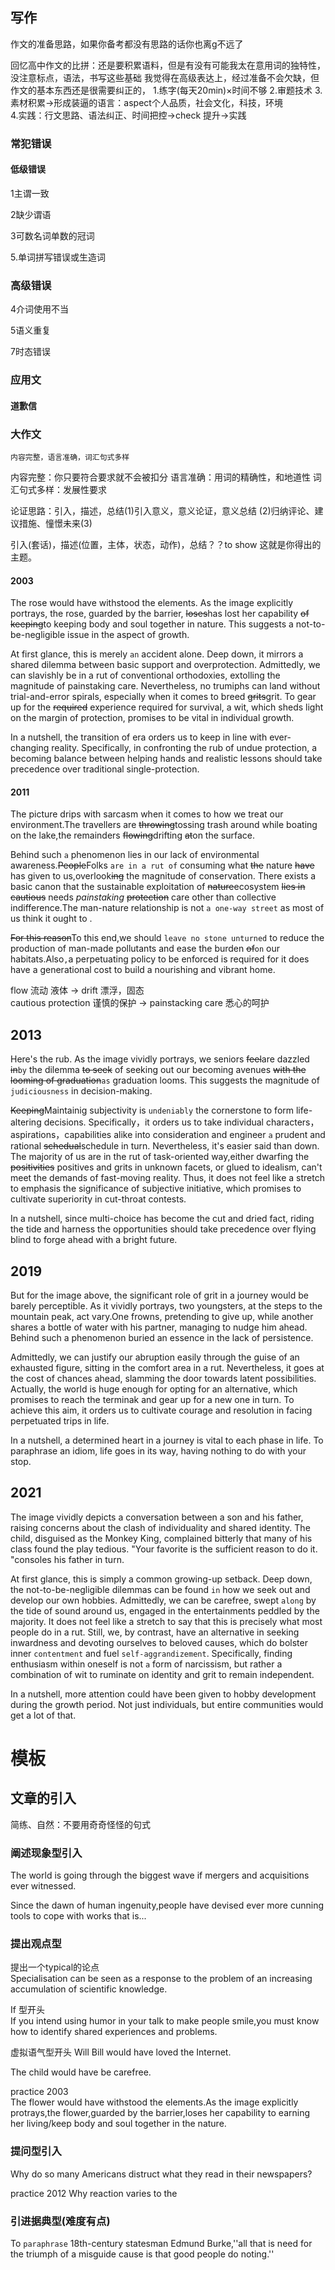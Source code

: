 ## 写作
作文的准备思路，如果你备考都没有思路的话你也离g不远了 

回忆高中作文的比拼：还是要积累语料，但是有没有可能我太在意用词的独特性，没注意标点，语法，书写这些基础
我觉得在高级表达上，经过准备不会欠缺，但作文的基本东西还是很需要纠正的，
1.练字(每天20min)×时间不够
2.审题技术
3.素材积累->形成装逼的语言：aspect个人品质，社会文化，科技，环境  
4.实践：行文思路、语法纠正、时间把控->check 提升->实践

### 常犯错误
#### 低级错误
1主谓一致

2缺少谓语

3可数名词单数的冠词



5.单词拼写错误或生造词

### 高级错误
4介词使用不当

5语义重复

7时态错误
### 应用文
#### 道歉信

### 大作文
`内容完整，语言准确，词汇句式多样`

内容完整：你只要符合要求就不会被扣分
语言准确：用词的精确性，和地道性
词汇句式多样：发展性要求

论证思路：引入，描述，总结(1)引入意义，意义论证，意义总结 (2)归纳评论、建议措施、憧憬未来(3)


引入(套话)，描述(位置，主体，状态，动作)，总结？？to show 这就是你得出的主题。
#### 2003
The rose would have withstood the elements.  As the image explicitly portrays, the rose, guarded by the barrier, ~~loses~~has lost  her capability ~~of keeping~~to keeping body and soul together in nature. This suggests a not-to-be-negligible issue in the aspect of growth.

At first glance, this is merely `an` accident alone. Deep down, it mirrors a shared dilemma between basic support and overprotection. Admittedly, we can slavishly be in a rut of conventional orthodoxies, extolling the magnitude of painstaking care.  Nevertheless, no trumiphs can land without trial-and-error spirals, especially when it comes to breed ~~grits~~grit.  To gear up for the ~~required~~ experience required for survival, a wit, which sheds light on the margin of protection, promises to be vital in individual growth.

In a nutshell, the transition of era orders us to keep in line with ever-changing reality.  Specifically, in confronting the rub of undue protection, a becoming balance between helping hands and realistic lessons should take precedence over traditional single-protection.


#### 2011
The picture drips with sarcasm when it comes to how we treat our environment.The travellers are ~~throwing~~tossing trash around while boating on the lake,the remainders ~~flowing~~drifting ~~at~~on the surface.

Behind such `a` phenomenon lies in our lack of environmental awareness.~~People~~Folks  `are in a rut of` consuming what ~~the~~ nature ~~have~~ has given to us,overlook~~ing~~ the magnitude of conservation. There exists a basic canon that the sustainable exploitation of  ~~nature~~ecosystem ~~lies in~~ ~~cautious~~ needs *painstaking* ~~protection~~ care other than collective indifference.The man-nature relationship is not `a one-way street` as most of us think it ought to .

~~For this reason~~To this end,we should `leave no stone unturned` to reduce the production of  man-made pollutants and ease the burden ~~of~~`on` our habitats.Also`,`a perpetuating policy  to be enforced is required for it does have a generational cost to build a nourishing and vibrant home.

flow 流动 液体 →   drift 漂浮，固态  
cautious protection 谨慎的保护 → painstacking care 悉心的呵护

## 2013
Here's the rub. As the image vividly portrays, we seniors ~~feel~~are dazzled ~~in~~`by` the dilemma ~~to seek~~ of seeking out our becoming avenues ~~with the looming of graduation~~`as` graduation looms. This suggests the magnitude of `judiciousness` in decision-making.

~~Keeping~~Maintainig subjectivity is `undeniably` the cornerstone to form life-altering decisions. Specifically，it orders us to take individual characters，aspirations，capabilities alike into consideration and engineer `a` prudent and rational ~~schedual~~schedule in turn. Nevertheless, it's easier said than down. The majority of us are in the rut of task-oriented way,either dwarfing the ~~positivities~~ positives and grits in unknown facets, or glued to idealism, can't meet the demands of fast-moving reality. Thus, it does not feel like a stretch to emphasis the significance of subjective initiative, which promises to cultivate superiority in cut-throat contests. 

In a nutshell, since multi-choice has become the cut and dried fact, riding the tide and harness the opportunities should take precedence over flying blind to forge ahead with a bright future.

## 2019
But for the image above, the significant role of grit in a journey would be barely perceptible. As it vividly portrays, two youngsters, at the steps to the mountain peak, act vary.One frowns, pretending to give up, while another shares a bottle of water with his partner, managing to nudge him ahead.  Behind such a phenomenon buried an essence in the lack of persistence.

Admittedly, we can justify our abruption easily through the guise of an exhausted figure, sitting in the comfort area in a rut.  Nevertheless, it goes at the cost of chances ahead, slamming the door towards latent possibilities. Actually, the world is huge enough for opting for an alternative, which promises to reach the terminak and gear up for a new one in turn.  To achieve this aim, it orders us to cultivate courage and resolution in facing perpetuated trips in life.

In a nutshell, a determined heart in a journey is vital to each phase in life.  To paraphrase an idiom, life goes in its way, having nothing to do with your stop.
## 2021
The image vividly depicts a conversation between a son and his father, raising concerns about the clash of individuality and shared identity.    The child, disguised as the Monkey King, complained bitterly that many of his class found the play tedious.    "Your favorite is the sufficient reason to do it.   "consoles his father in turn. 

At first glance, this is simply a common growing-up setback.    Deep down, the not-to-be-negligible dilemmas can be found `in` how we seek out and develop our own hobbies.    Admittedly, we can be carefree, swept `along` by the tide of sound around us, engaged in the entertainments peddled by the majority.     It does not feel like a stretch to say that this is precisely what most people do in a rut.   Still, we, by contrast, have an alternative in seeking inwardness and devoting ourselves to beloved causes, which do bolster inner `contentment` and fuel `self-aggrandizement`.     Specifically, finding enthusiasm within oneself is not `a` form of narcissism, but rather a combination of wit to ruminate on identity and grit to remain independent.

In a nutshell, more attention could have been given to hobby development during the growth period.  Not just individuals, but entire communities would get a lot of that.
# 模板
## 文章的引入
简练、自然：不要用奇奇怪怪的句式
### 阐述现象型引入
The world is going through the biggest wave if mergers and acquisitions ever witnessed.


Since the dawn of human ingenuity,people have devised ever more cunning tools to cope with works that is... 
### 提出观点型
提出一个typical的论点   
Specialisation can be seen as a response to the problem of an increasing accumulation of scientific knowledge.

If 型开头  
If you intend using humor in your talk to make people smile,you must know how to identify shared experiences and problems.

虚拟语气型开头
Will Bill would have loved the Internet.

The child would have be carefree.

practice 2003  
The flower would have withstood the elements.As the image explicitly protrays,the flower,guarded by the barrier,loses her capability to earning her living/keep body and soul together in the nature.

### 提问型引入
Why do so many Americans distruct what they read in their newspapers?


practice 2012 
Why reaction varies to the 

### 引进据典型(难度有点)
To `paraphrase` 18th-century statesman Edmund Burke,''all that is need for the triumph of a misguide cause is that good people do noting.''